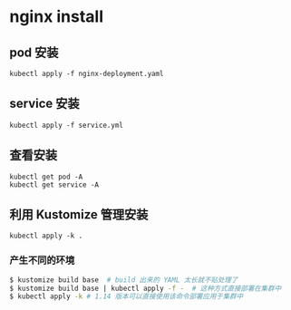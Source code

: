 # nginx install
## pod 安装

```
kubectl apply -f nginx-deployment.yaml
```
## service 安装

```
kubectl apply -f service.yml
```

## 查看安装
```
kubectl get pod -A
kubectl get service -A
````

## 利用 Kustomize 管理安装

```
kubectl apply -k .
```

### 产生不同的环境
```sh
$ kustomize build base  # build 出来的 YAML 太长就不贴处理了
$ kustomize build base | kubectl apply -f -  # 这种方式直接部署在集群中
$ kubectl apply -k # 1.14 版本可以直接使用该命令部署应用于集群中
```


